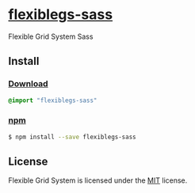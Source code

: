 # [flexiblegs-sass](https://dnomak.com/flexiblegs/)

Flexible Grid System Sass

## Install

### [Download](https://raw.githubusercontent.com/flexiblegs/flexiblegs-sass/master/flexiblegs-sass.sass)
```sass
@import "flexiblegs-sass"
```

### [npm](https://www.npmjs.com/package/flexiblegs-sass)
```bash
$ npm install --save flexiblegs-sass
```

## License
Flexible Grid System is licensed under the [MIT](LICENSE) license.
